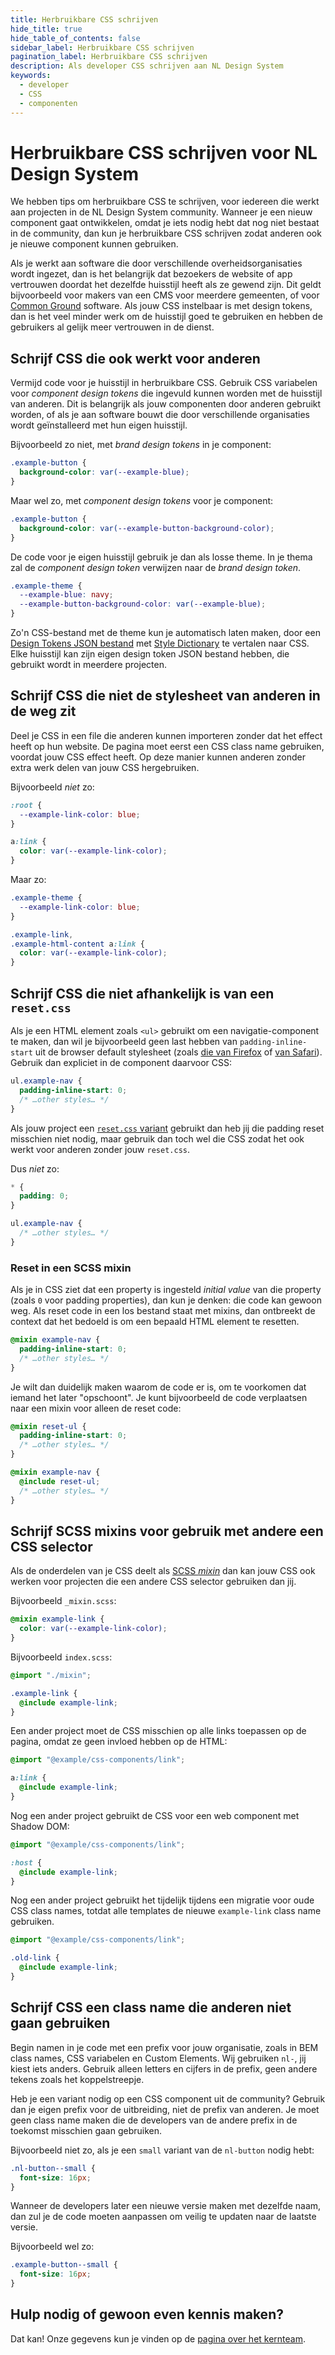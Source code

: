 ```yaml
---
title: Herbruikbare CSS schrijven
hide_title: true
hide_table_of_contents: false
sidebar_label: Herbruikbare CSS schrijven
pagination_label: Herbruikbare CSS schrijven
description: Als developer CSS schrijven aan NL Design System
keywords:
  - developer
  - CSS
  - componenten
---
```


# Herbruikbare CSS schrijven voor NL Design System

We hebben tips om herbruikbare CSS te schrijven, voor iedereen die werkt aan projecten in de NL Design System community. Wanneer je een nieuw component gaat ontwikkelen, omdat je iets nodig hebt dat nog niet bestaat in de community, dan kun je herbruikbare CSS schrijven zodat anderen ook je nieuwe component kunnen gebruiken.

Als je werkt aan software die door verschillende overheidsorganisaties wordt ingezet, dan is het belangrijk dat bezoekers de website of app vertrouwen doordat het dezelfde huisstijl heeft als ze gewend zijn. Dit geldt bijvoorbeeld voor makers van een CMS voor meerdere gemeenten, of voor [Common Ground](http://commonground.nl) software. Als jouw CSS instelbaar is met design tokens, dan is het veel minder werk om de huisstijl goed te gebruiken en hebben de gebruikers al gelijk meer vertrouwen in de dienst.

## Schrijf CSS die ook werkt voor anderen

Vermijd code voor je huisstijl in herbruikbare CSS. Gebruik CSS variabelen voor _component design tokens_ die ingevuld kunnen worden met de huisstijl van anderen. Dit is belangrijk als jouw componenten door anderen gebruikt worden, of als je aan software bouwt die door verschillende organisaties wordt geïnstalleerd met hun eigen huisstijl.

Bijvoorbeeld zo niet, met _brand design tokens_ in je component:

```css
.example-button {
  background-color: var(--example-blue);
}
```

Maar wel zo, met _component design tokens_ voor je component:

```css
.example-button {
  background-color: var(--example-button-background-color);
}
```

De code voor je eigen huisstijl gebruik je dan als losse theme. In je thema zal de _component design token_ verwijzen naar de _brand design token_.

```css
.example-theme {
  --example-blue: navy;
  --example-button-background-color: var(--example-blue);
}
```

Zo'n CSS-bestand met de theme kun je automatisch laten maken, door een [Design Tokens JSON bestand](https://design-tokens.github.io/community-group/format/) met [Style Dictionary](https://amzn.github.io/style-dictionary/) te vertalen naar CSS. Elke huisstijl kan zijn eigen design token JSON bestand hebben, die gebruikt wordt in meerdere projecten.

## Schrijf CSS die niet de stylesheet van anderen in de weg zit

Deel je CSS in een file die anderen kunnen importeren zonder dat het effect heeft op hun website. De pagina moet eerst een CSS class name gebruiken, voordat jouw CSS effect heeft. Op deze manier kunnen anderen zonder extra werk delen van jouw CSS hergebruiken.

Bijvoorbeeld _niet_ zo:

```css
:root {
  --example-link-color: blue;
}

a:link {
  color: var(--example-link-color);
}
```

Maar zo:

```css
.example-theme {
  --example-link-color: blue;
}

.example-link,
.example-html-content a:link {
  color: var(--example-link-color);
}
```

## Schrijf CSS die niet afhankelijk is van een `reset.css`

Als je een HTML element zoals `<ul>` gebruikt om een navigatie-component te maken, dan wil je bijvoorbeeld geen last hebben van `padding-inline-start` uit de browser default stylesheet (zoals [die van Firefox](https://hg.mozilla.org/mozilla-central/file/tip/layout/style/res/html.css) of [van Safari](https://trac.webkit.org/browser/trunk/Source/WebCore/css/html.css)). Gebruik dan expliciet in de component daarvoor CSS:

```css
ul.example-nav {
  padding-inline-start: 0;
  /* …other styles… */
}
```

Als jouw project een [`reset.css` variant](https://meyerweb.com/eric/tools/css/reset/) gebruikt dan heb jij die padding reset misschien niet nodig, maar gebruik dan toch wel die CSS zodat het ook werkt voor anderen zonder jouw `reset.css`.

Dus _niet_ zo:

```css
* {
  padding: 0;
}

ul.example-nav {
  /* …other styles… */
}
```

### Reset in een SCSS mixin

Als je in CSS ziet dat een property is ingesteld _initial value_ van die property (zoals `0` voor padding properties), dan kun je denken: die code kan gewoon weg. Als reset code in een los bestand staat met mixins, dan ontbreekt de context dat het bedoeld is om een bepaald HTML element te resetten.

```scss
@mixin example-nav {
  padding-inline-start: 0;
  /* …other styles… */
}
```

Je wilt dan duidelijk maken waarom de code er is, om te voorkomen dat iemand het later "opschoont". Je kunt bijvoorbeeld de code verplaatsen naar een mixin voor alleen de reset code:

```scss
@mixin reset-ul {
  padding-inline-start: 0;
  /* …other styles… */
}

@mixin example-nav {
  @include reset-ul;
  /* …other styles… */
}
```

## Schrijf SCSS mixins voor gebruik met andere een CSS selector

Als de onderdelen van je CSS deelt als [SCSS _mixin_](https://sass-lang.com/documentation/at-rules/mixin) dan kan jouw CSS ook werken voor projecten die een andere CSS selector gebruiken dan jij.

Bijvoorbeeld `_mixin.scss`:

```scss
@mixin example-link {
  color: var(--example-link-color);
}
```

Bijvoorbeeld `index.scss`:

```scss
@import "./mixin";

.example-link {
  @include example-link;
}
```

Een ander project moet de CSS misschien op alle links toepassen op de pagina, omdat ze geen invloed hebben op de HTML:

```scss
@import "@example/css-components/link";

a:link {
  @include example-link;
}
```

Nog een ander project gebruikt de CSS voor een web component met Shadow DOM:

```scss
@import "@example/css-components/link";

:host {
  @include example-link;
}
```

Nog een ander project gebruikt het tijdelijk tijdens een migratie voor oude CSS class names, totdat alle templates de nieuwe `example-link` class name gebruiken.

```scss
@import "@example/css-components/link";

.old-link {
  @include example-link;
}
```

## Schrijf CSS een class name die anderen niet gaan gebruiken

Begin namen in je code met een prefix voor jouw organisatie, zoals in BEM class names, CSS variabelen en Custom Elements. Wij gebruiken `nl-`, jij kiest iets anders. Gebruik alleen letters en cijfers in de prefix, geen andere tekens zoals het koppelstreepje.

Heb je een variant nodig op een CSS component uit de community? Gebruik dan je eigen prefix voor de uitbreiding, niet de prefix van anderen. Je moet geen class name maken die de developers van de andere prefix in de toekomst misschien gaan gebruiken.

Bijvoorbeeld niet zo, als je een `small` variant van de `nl-button` nodig hebt:

```css
.nl-button--small {
  font-size: 16px;
}
```

Wanneer de developers later een nieuwe versie maken met dezelfde naam, dan zul je de code moeten aanpassen om veilig te updaten naar de laatste versie.

Bijvoorbeeld wel zo:

```css
.example-button--small {
  font-size: 16px;
}
```

## Hulp nodig of gewoon even kennis maken?

Dat kan! Onze gegevens kun je vinden op de [pagina over het kernteam](/project/kernteam).

